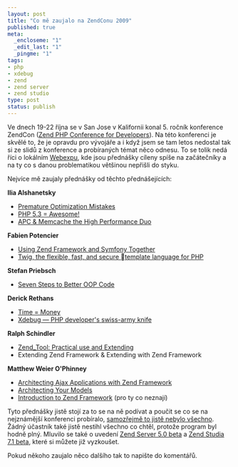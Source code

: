 ```yaml
--- 
layout: post
title: "Co mě zaujalo na ZendConu 2009"
published: true
meta: 
  _encloseme: "1"
  _edit_last: "1"
  _pingme: "1"
tags: 
- php
- xdebug
- zend
- zend server
- zend studio
type: post
status: publish
---
```

<p>Ve dnech 19-22 října se v San Jose v Kalifornii konal 5. ročník konference ZendCon (<a href="http://www.zendcon.com" target="_blank">Zend PHP Conference for Developers</a>). Na této konferenci je skvělé to, že je opravdu pro vývojáře a i když jsem se tam letos nedostal tak si ze slidů z konference a probíraných témat něco odnesu. To se tolik nedá říci o lokálním <a href="http://www.webexpo.cz">Webexpu</a>, kde jsou přednášky cíleny spíše na začátečníky a na ty co s danou problematikou většinou nepřišli do styku.</p>

<p>Nejvíce mě zaujaly přednášky od těchto přednášejících:</p>
<p><strong>Ilia Alshanetsky</strong></p>
<ul>
	<li><a href="http://ilia.ws/files/ZendCon2009_Optimization_Mistakes.pdf">Premature Optimization Mistakes</a></li>
	<li><a href="http://ilia.ws/files/ZendCon2009_PHP53_Intro.pdf">PHP 5.3 = Awesome!</a></li>
	<li><a href="http://ilia.ws/files/ZendCon2009_APC_Memcache.pdf">APC &amp; Memcache the High Performance Duo</a></li>
</ul>
<p><strong>Fabien Potencier</strong></p>
<ul>
	<li><a href="http://www.slideshare.net/fabpot/symfony-and-zend-framework-together-2009">Using Zend Framework and Symfony Together</a></li>
<li><a href="http://www.slideshare.net/fabpot/twig-the-flexible-fast-and-securetemplate-language-for-php">Twig, the flexible, fast, and secure template language for PHP</a></li>
</ul>
<p><strong>Stefan Priebsch</strong></p>
<ul>
	<li><a href="http://www.slideshare.net/spriebsch/seven-steps-to-better-oop-code-updated-for-zendcon09">Seven Steps to Better OOP Code</a></li>
</ul>
<p><strong>Derick Rethans</strong></p>
<ul>
	<li><a href="http://derickrethans.nl/files/time-zendcon9.pdf">Time = Money</a></li>
	<li><a href="http://derickrethans.nl/files/xdebug-zendcon9.pdf">Xdebug — PHP developer's swiss-army knife</a></li>
</ul>
<p><strong>Ralph Schindler</strong></p>
<ul>
	<li><a href="http://ralphschindler.com/dropbox/Zend_Tool-ZendCon.ppt?phpMyAdmin=a6829262f2ed2f7ad31d20c3a7dd8382">Zend_Tool: Practical use and Extending</a></li>
	<li>Extending Zend Framework &amp; Extending with Zend Framework</li>
</ul>
<p><strong>Matthew Weier O'Phinney</strong></p>
<ul>
	<li><a href="http://www.slideshare.net/weierophinney/architecting-ajax-applications-with-zend-framework">Architecting Ajax Applications with Zend Framework</a></li>
	<li><a href="http://www.slideshare.net/weierophinney/architecting-your-models">Architecting Your Models</a></li>
	<li><a href="http://www.slideshare.net/weierophinney/zend-framework-tutorial-zendcon-2009">Introduction to Zend Framework</a> (pro ty co neznají)</li>
</ul>

<p>Tyto přednášky jistě stojí za to se na ně podívat a poučit se co se na nejznámější konferenci probíralo, <a href="http://www.slideshare.net/tag/zendcon09">samozřejmě to jistě nebylo všechno</a>. Žádný účastník také jistě nestihl všechno co chtěl, protože program byl hodně plný. Mluvilo se také o uvedení <a href="http://www.zend.com/en/products/server/zend-server-5-new">Zend Server 5.0 beta</a> a <a href="http://www.zend.com/en/products/studio/studio-71-whats-new">Zend Studia 7.1 beta</a>, které si můžete již vyzkoušet.</p>

<p>Pokud někoho zaujalo něco dalšího tak to napište do komentářů.</p>
